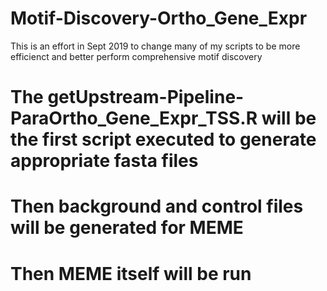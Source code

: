 # Motif-Discovery-Ortho_Gene_Expr
This is an effort in Sept 2019 to change many of my scripts to be more efficienct and better perform comprehensive motif discovery

# The getUpstream-Pipeline-ParaOrtho_Gene_Expr_TSS.R will be the first script executed to generate appropriate fasta files
# Then background and control files will be generated for MEME
# Then MEME itself will be run
